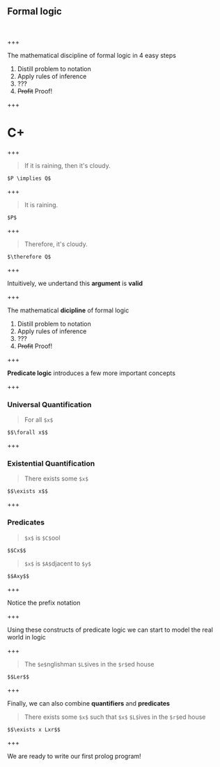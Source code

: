 ## Formal logic

<br>

+++

The mathematical discipline of formal logic in 4 easy steps
<br>

  1. Distill problem to notation
  2. Apply rules of inference
  3. ???
  4. ~~Profit~~ Proof!

+++

# C+

+++

>If it is raining, then it's cloudy.

`$P \implies Q$`

+++

>It is raining.

`$P$`

+++

>Therefore, it's cloudy.

`$\therefore Q$`

+++

Intuitively, we undertand this **argument** is **valid**

+++

The mathematical **dicipline** of formal logic
<br>

  1. Distill problem to notation
  2. Apply rules of inference
  3. ???
  4. ~~Profit~~ Proof!

+++

**Predicate logic** introduces a few more important concepts

+++

### Universal Quantification

>For all `$x$`

`$$\forall x$$`

+++

### Existential Quantification

>There exists some `$x$`

`$$\exists x$$`

+++

### Predicates

>`$x$` is `$C$`ool

`$$Cx$$`

>`$x$` is `$A$`djacent to `$y$`

`$$Axy$$`

+++

Notice the prefix notation

+++

Using these constructs of predicate logic we can start to model the real world in logic

+++

>The `$e$`nglishman `$L$`ives in the `$r$`ed house

`$$Ler$$`

+++

Finally, we can also combine **quantifiers** and **predicates**

>There exists some `$x$` such that `$x$` `$L$`ives in the `$r$`ed house

`$$\exists x Lxr$$`

+++

We are ready to write our first prolog program!